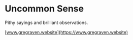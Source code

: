 # Uncommon Sense

Pithy sayings and brilliant observations.

[www.gregraven.website](https://www.gregraven.website)
